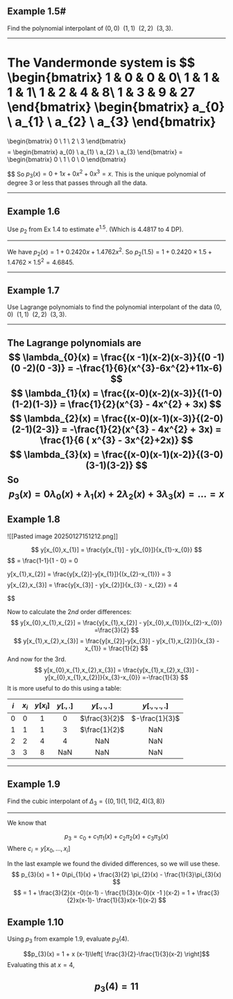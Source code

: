 
## Example 1.5#

Find the polynomial interpolant of $(0,0) \ \ (1,1)\ \ (2,2) \ \ (3,3)$.

---

The Vandermonde system is $$
\begin{bmatrix}
1  & 0 & 0 & 0\\
1  & 1 & 1 & 1\\
1  & 2 & 4 & 8\\
1 & 3 & 9 & 27
\end{bmatrix}
\begin{bmatrix}
a_{0} \\
a_{1} \\
a_{2} \\
a_{3}
\end{bmatrix}
=
\begin{bmatrix}
0  \\
1 \\
2 \\
3 
\end{bmatrix}
$$
$$
= \begin{bmatrix}
a_{0}  \\
a_{1} \\
a_{2} \\
a_{3} 
\end{bmatrix} =
\begin{bmatrix}
0 \\
1 \\
0 \\
0
\end{bmatrix}


$$
So $p_{3}(x) = 0 + 1x + 0x^{2} + 0x^{3} = x$. This is the unique polynomial of degree $3$ or less that passes through all the data.

---

## Example 1.6

Use $p_{2}$ from Ex 1.4 to estimate $e^{1.5}$. (Which is $4.4817$ to 4 DP).

---

We have $p_{2}(x) = 1+0.2420x + 1.4762x^{2}$. So $p_{2}(1.5) = 1 + 0.2420 \times 1.5 + 1.4762 \times 1.5^{2} = 4.6845$. 

---

## Example 1.7

Use Lagrange polynomials to find the polynomial interpolant of the data $(0,0) \ \ (1,1)\ \ (2,2) \ \ (3,3)$.

---
The Lagrange polynomials are $$
\lambda_{0}(x) = \frac{(x -1)(x-2)(x-3)}{(0 -1)(0 -2)(0 -3)} = -\frac{1}{6}(x^{3}-6x^{2}+11x-6)
$$
$$
\lambda_{1}(x) = \frac{(x-0)(x-2)(x-3)}{(1-0)(1-2)(1-3)} = \frac{1}{2}(x^{3} - 4x^{2} + 3x)
$$
$$
\lambda_{2}(x) = \frac{(x-0)(x-1)(x-3)}{(2-0)(2-1)(2-3)} = -\frac{1}{2}(x^{3} - 4x^{2} + 3x) = \frac{1}{6 ( x^{3} - 3x^{2}+2x)}
$$
$$
\lambda_{3}(x) = \frac{(x-0)(x-1)(x-2)}{(3-0)(3-1)(3-2)}
$$
So $$
p_{3}(x) = 0\lambda_{0}(x) + \lambda_{1}(x) + 2\lambda_{2}(x) + 3\lambda_{3}(x) = \dots = x
$$
---

## Example 1.8


![[Pasted image 20250127151212.png]]

$$
y[x_{0},x_{1}] = \frac{y[x_{1}] - y[x_{0}]}{x_{1}-x_{0}}
$$
$$
= \frac{1-1}{1 - 0} = 0

$$
$$
y[x_{1},x_{2}] = \frac{y[x_{2}]-y[x_{1}]}{(x_{2}-x_{1})} = 3
$$
$$
y[x_{2},x_{3}] = \frac{y[x_{3}] - y[x_{2}]}{x_{3} - x_{2}} = 4

$$

Now to calculate the $2nd$ order differences:
$$
y[x_{0},x_{1},x_{2}] = \frac{y[x_{1},x_{2}] - y[x_{0},x_{1}]}{x_{2}-x_{0}} =\frac{3}{2}
$$
$$
y[x_{1},x_{2},x_{3}] = \frac{y[x_{2}]-y[x_{3}] - y[x_{1},x_{2}]}{x_{3} - x_{1}} = \frac{1}{2}
$$
And now for the 3rd.
$$
y[x_{0},x_{1},x_{2},x_{3}] = \frac{y[x_{1},x_{2},x_{3}] - y[x_{0},x_{1},x_{2}]}{x_{3}-x_{0}} =-\frac{1}{3}
$$
It is more useful to do this using a table:


| $i$ | $x_{{i}}$ | $y[x_{i}]$ | $y[.,.]$ |  $y[.,.,.]$   |  $y[.,.,.,.]$  |
| :-: | :-------: | :--------: | :------: | :-----------: | :------------: |
|  0  |     0     |     1      |    0     | $\frac{3}{2}$ | $-\frac{1}{3}$ |
|  1  |     1     |     1      |    3     | $\frac{1}{2}$ |      NaN       |
|  2  |     2     |     4      |    4     |      NaN      |      NaN       |
|  3  |     3     |     8      |   NaN    |      NaN      |      NaN       |

---

## Example 1.9

Find the cubic interpolant of $\Delta_{3} = \{ (0,1) (1,1) ( 2,4) (3,8) \}$

---


We know that 

$$
p_{3} = c_{0} + c_{1}\pi_{1}(x) + c_{2}\pi_{2}(x) + c_{3} \pi_{3} ( x)
$$
Where $c_{i} = y[x_{0},\dots,x_{i}]$

In the last example we found the divided differences, so we will use these. $$
p_{3}(x) = 1 + 0\pi_{1}(x) + \frac{3}{2} \pi_{2}(x) - \frac{1}{3}\pi_{3}(x)
$$
$$
 = 1 + \frac{3}{2}(x -0)(x-1) - \frac{1}{3}(x-0)(x -1 )(x-2) = 1 + \frac{3}{2}x(x-1)- \frac{1}{3}x(x-1)(x-2)
$$

## Example 1.10

Using $p_{3}$ from example 1.9, evaluate $p_{3}(4)$.

$$p_{3}(x) = 1 + x (x-1)\left[ \frac{3}{2}-\frac{1}{3}(x-2) \right]$$
Evaluating this at $x = 4$,

$$
p_{3}(4) = 11
$$
---



